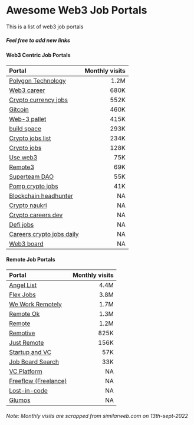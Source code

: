 # Awesome Web3 Job Portals
This is a list of web3 job portals
##### Feel free to add new links

#### Web3 Centric Job Portals
| Portal | Monthly visits |
| :---     |       ---: |
| [Polygon Technology](https://ecosystemjobs.polygon.technology/jobs)|1.2M|
| [Web3 career](https://web3.career) |680K|
| [Crypto currency jobs](https://cryptocurrencyjobs.co)|552K|
| [Gitcoin](https://gitcoin.co/)|460K|
| [Web-3 pallet](https://web-3.pallet.xyz)|415K|
| [build space ](https://buildspace.so)|293K|
| [Crypto jobs list](https://cryptojobslist.com)|234K|
| [Crypto jobs](https://crypto.jobs)|128K|
| [Use web3](https://www.useweb3.xyz/jobs/t/smart-contract)|75K|
| [Remote3](https://remote3.co/web3-jobs)|69K|
| [Superteam DAO](https://earn.superteam.fun/)|55K| 
| [Pomp crypto jobs](https://pompcryptojobs.com/)|41K|
| [Blockchain headhunter](https://blockchainheadhunter.com/jobs)|NA|
| [Crypto naukri](https://www.cryptonaukri.com/)|NA|
| [Crypto careers dev](https://www.cryptocareers.dev/)|NA|
| [Defi jobs](https://defi.jobs)|NA|
| [Careers crypto jobs daily](https://cryptojobsdaily.com/)|NA|
| [Web3 board](https://web3board.io)|NA|
#### Remote Job Portals
| Portal | Monthly visits |
| :---     |       ---: |
| [Angel List](https://angel.co/jobs)|4.4M|
| [Flex Jobs](https://www.flexjobs.com/)|3.8M|
| [We Work Remotely](https://weworkremotely.com)|1.7M|
| [Remote Ok](https://remoteok.com/)|1.3M|
| [Remote](https://Remote.co)|1.2M|
| [Remotive](https://remotive.io)|825K|
| [Just Remote](https://justremote.co)|156K|
| [Startup and VC](https://www.startupandvc.com/venture-capital-jobs)|57K|
| [Job Board Search](https://jobboardsearch.com/web3-companies)|33K|
| [VC Platform](https://www.vcplatform.com/jobs)|NA|
| [Freeflow (Freelance)](https://www.freeflow.dev/)|NA|
| [Lost-in-code](https://lost-in-code.com)|NA|
| [Glumos](https://glumos.com/)|NA|

###### Note: Monthly visits are scrapped from similarweb.com on 13th-sept-2022
